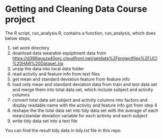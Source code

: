 # Getting and Cleaning Data Course project
The R script, run_analysis.R, contains a function, run_analysis, which does below steps,
1. set work directory
2. doanload data wearable equiptment data from https://d396qusza40orc.cloudfront.net/getdata%2Fprojectfiles%2FUCI%20HAR%20Dataset.zip
3. unzip the data into local data folder
4. read activity and feature info from text files
5. get mean and standard deviation feature from feature info
6. load only mean and standard deviation data from train and test data set and merge them into total data set, which include subject and activity columns
7. convert total data set subject and activity columns into factors and display readable name with the activity and feature info got from step 4
8. reshape the the total data set into tidy data set with the average of each mean/standar deviation variable for each activity and each subject
9. write tidy data set into a text file

You can find the result tidy data in tidy.txt file in this repo.
